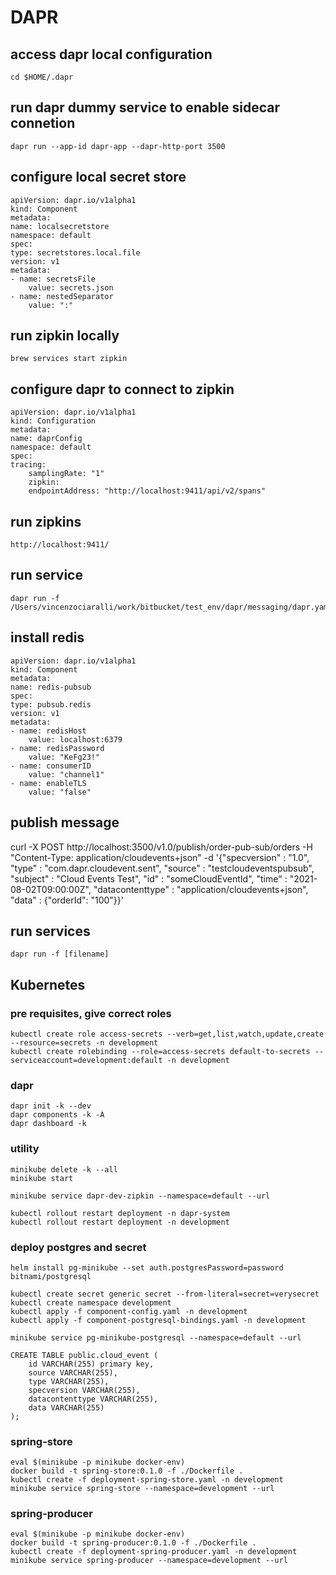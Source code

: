 # DAPR

## access dapr local configuration

    cd $HOME/.dapr

## run dapr dummy service to enable sidecar connetion

    dapr run --app-id dapr-app --dapr-http-port 3500

## configure local secret store

    apiVersion: dapr.io/v1alpha1
    kind: Component
    metadata:
    name: localsecretstore
    namespace: default
    spec:
    type: secretstores.local.file
    version: v1
    metadata:
    - name: secretsFile
        value: secrets.json
    - name: nestedSeparator
        value: ":"

## run zipkin locally

    brew services start zipkin

## configure dapr to connect to zipkin

    apiVersion: dapr.io/v1alpha1
    kind: Configuration
    metadata:
    name: daprConfig
    namespace: default
    spec:
    tracing:
        samplingRate: "1"
        zipkin:
        endpointAddress: "http://localhost:9411/api/v2/spans"

## run zipkins

    http://localhost:9411/

## run service

    dapr run -f /Users/vincenzociaralli/work/bitbucket/test_env/dapr/messaging/dapr.yaml

## install redis

    apiVersion: dapr.io/v1alpha1
    kind: Component
    metadata:
    name: redis-pubsub
    spec:
    type: pubsub.redis
    version: v1
    metadata:
    - name: redisHost
        value: localhost:6379
    - name: redisPassword
        value: "KeFg23!"
    - name: consumerID
        value: "channel1"
    - name: enableTLS
        value: "false"

## publish message

curl -X POST http://localhost:3500/v1.0/publish/order-pub-sub/orders -H "Content-Type: application/cloudevents+json" -d '{"specversion" : "1.0", "type" : "com.dapr.cloudevent.sent", "source" : "testcloudeventspubsub", "subject" : "Cloud Events Test", "id" : "someCloudEventId", "time" : "2021-08-02T09:00:00Z", "datacontenttype" : "application/cloudevents+json", "data" : {"orderId": "100"}}'

## run services

    dapr run -f [filename]

## Kubernetes

### pre requisites, give correct roles

    kubectl create role access-secrets --verb=get,list,watch,update,create --resource=secrets -n development
    kubectl create rolebinding --role=access-secrets default-to-secrets --serviceaccount=development:default -n development

### dapr

    dapr init -k --dev
    dapr components -k -A
    dapr dashboard -k

### utility

    minikube delete -k --all
    minikube start

    minikube service dapr-dev-zipkin --namespace=default --url

    kubectl rollout restart deployment -n dapr-system
    kubectl rollout restart deployment -n development

### deploy postgres and secret

    helm install pg-minikube --set auth.postgresPassword=password bitnami/postgresql

    kubectl create secret generic secret --from-literal=secret=verysecret
    kubectl create namespace development
    kubectl apply -f component-config.yaml -n development
    kubectl apply -f component-postgresql-bindings.yaml -n development

    minikube service pg-minikube-postgresql --namespace=default --url

    CREATE TABLE public.cloud_event (
        id VARCHAR(255) primary key,
        source VARCHAR(255),
        type VARCHAR(255),
        specversion VARCHAR(255),
        datacontenttype VARCHAR(255),
        data VARCHAR(255)
    );

### spring-store

    eval $(minikube -p minikube docker-env)
    docker build -t spring-store:0.1.0 -f ./Dockerfile .
    kubectl create -f deployment-spring-store.yaml -n development
    minikube service spring-store --namespace=development --url

### spring-producer

    eval $(minikube -p minikube docker-env)
    docker build -t spring-producer:0.1.0 -f ./Dockerfile .
    kubectl create -f deployment-spring-producer.yaml -n development
    minikube service spring-producer --namespace=development --url